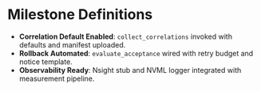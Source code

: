 # Milestone Definitions

- **Correlation Default Enabled**: `collect_correlations` invoked with defaults and manifest uploaded.
- **Rollback Automated**: `evaluate_acceptance` wired with retry budget and notice template.
- **Observability Ready**: Nsight stub and NVML logger integrated with measurement pipeline.
